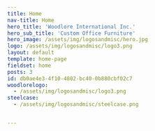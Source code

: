 ```yaml
---
title: Home
nav-title: Home
hero_title: 'Woodlore International Inc.'
hero_sub_title: 'Custom Office Furniture'
hero_image: /assets/img/logosandmisc/hero.jpg
logo: /assets/img/logosandmisc/logo3.png
layout: default
template: home-page
fieldset: home
posts: 3
id: db0ae4e3-4f10-4802-bc40-0b880cbf02c7
woodlorelogo:
  - /assets/img/logosandmisc/logo3.png
steelcase:
  - /assets/img/logosandmisc/steelcase.png


---
```


